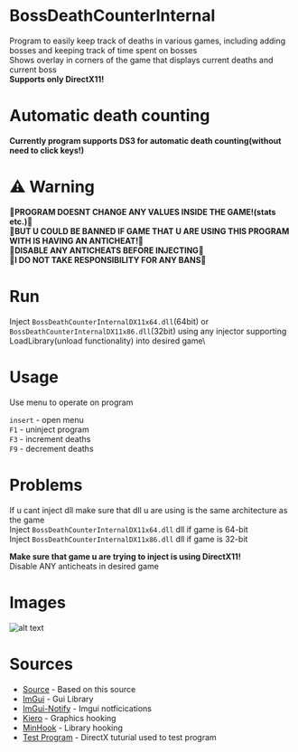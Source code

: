 # BossDeathCounterInternal

Program to easily keep track of deaths in various games, including adding bosses and keeping track of time spent on bosses\
Shows overlay in corners of the game that displays current deaths and current boss\
**Supports only DirectX11!**


# Automatic death counting
**Currently program supports DS3 for automatic death counting(without need to click keys!)**

# :warning: Warning
🔴**PROGRAM DOESNT CHANGE ANY VALUES INSIDE THE GAME!(stats etc.)**🔴\
🔴**BUT U COULD BE BANNED IF GAME THAT U ARE USING THIS PROGRAM WITH IS HAVING AN ANTICHEAT!**🔴\
🔴**DISABLE ANY ANTICHEATS BEFORE INJECTING**🔴\
🔴**I DO NOT TAKE RESPONSIBILITY FOR ANY BANS**🔴
# Run
Inject `BossDeathCounterInternalDX11x64.dll`(64bit) or `BossDeathCounterInternalDX11x86.dll`(32bit) using any injector supporting LoadLibrary(unload functionality) into desired game\


# Usage
Use menu to operate on program

`insert` - open menu\
`F1` - uninject program\
`F3` - increment deaths\
`F9` - decrement deaths

# Problems
If u cant inject dll make sure that dll u are using is the same architecture as the game\
Inject `BossDeathCounterInternalDX11x64.dll` dll if game is 64-bit\
Inject `BossDeathCounterInternalDX11x86.dll` dll if game is 32-bit


**Make sure that game u are trying to inject is using DirectX11!**\
Disable ANY anticheats in desired game

# Images
![alt text](https://i.ibb.co/qs4xbYP/obraz-2023-06-09-050648912.png)

# Sources
* [Source](https://www.unknowncheats.me/forum/d3d-tutorials-and-source/457178-imgui-hook-directx12-directx11-directx9-x64-x86.html) - Based on this source
* [ImGui](https://github.com/ocornut/imgui) - Gui Library
* [ImGui-Notify](https://github.com/patrickcjk/imgui-notify) - Imgui notficications
* [Kiero](https://github.com/Rebzzel/kiero) - Graphics hooking
* [MinHook](https://github.com/TsudaKageyu/minhook) - Library hooking
* [Test Program](https://github.com/kevinmoran/BeginnerDirect3D11) - DirectX tuturial used to test program
